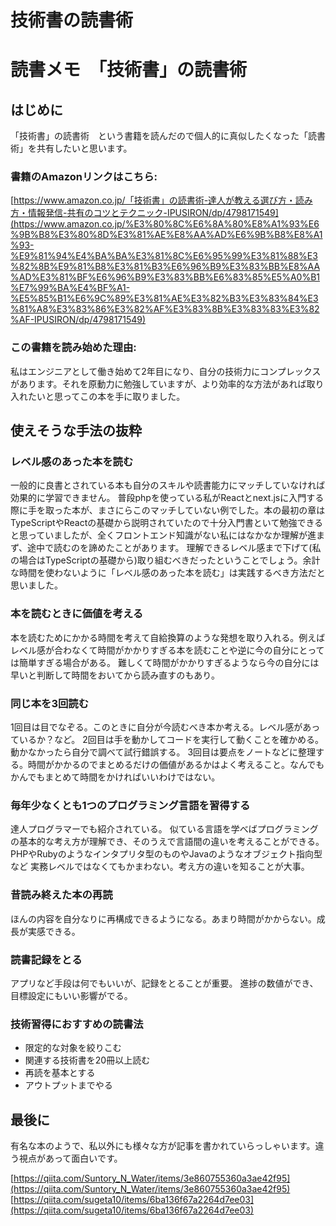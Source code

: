# 技術書の読書術

# 読書メモ　「技術書」の読書術

## はじめに
「技術書」の読書術　という書籍を読んだので個人的に真似したくなった「読書術」を共有したいと思います。

### 書籍のAmazonリンクはこちら:
[https://www.amazon.co.jp/「技術書」の読書術-達人が教える選び方・読み方・情報発信-共有のコツとテクニック-IPUSIRON/dp/4798171549](https://www.amazon.co.jp/%E3%80%8C%E6%8A%80%E8%A1%93%E6%9B%B8%E3%80%8D%E3%81%AE%E8%AA%AD%E6%9B%B8%E8%A1%93-%E9%81%94%E4%BA%BA%E3%81%8C%E6%95%99%E3%81%88%E3%82%8B%E9%81%B8%E3%81%B3%E6%96%B9%E3%83%BB%E8%AA%AD%E3%81%BF%E6%96%B9%E3%83%BB%E6%83%85%E5%A0%B1%E7%99%BA%E4%BF%A1-%E5%85%B1%E6%9C%89%E3%81%AE%E3%82%B3%E3%83%84%E3%81%A8%E3%83%86%E3%82%AF%E3%83%8B%E3%83%83%E3%82%AF-IPUSIRON/dp/4798171549)

### この書籍を読み始めた理由:
私はエンジニアとして働き始めて2年目になり、自分の技術力にコンプレックスがあります。それを原動力に勉強していますが、より効率的な方法があれば取り入れたいと思ってこの本を手に取りました。

## 使えそうな手法の抜粋
### レベル感のあった本を読む
一般的に良書とされている本も自分のスキルや読書能力にマッチしていなければ効果的に学習できません。
普段phpを使っている私がReactとnext.jsに入門する際に手を取った本が、まさにらこのマッチしていない例でした。本の最初の章はTypeScriptやReactの基礎から説明されていたので十分入門書といて勉強できると思っていましたが、全くフロントエンド知識がない私にはなかなか理解が進まず、途中で読むのを諦めたことがあります。
理解できるレベル感まで下げて(私の場合はTypeScriptの基礎から)取り組むべきだったということでしょう。余計な時間を使わないように「レベル感のあった本を読む」は実践するべき方法だと思いました。

### 本を読むときに価値を考える
本を読むためにかかる時間を考えて自給換算のような発想を取り入れる。例えばレベル感が合わなくて時間がかかりすぎる本を読むことや逆に今の自分にとっては簡単すぎる場合がある。
難しくて時間がかかりすぎるようなら今の自分には早いと判断して時間をおいてから読み直すのもあり。

### 同じ本を3回読む
1回目は目でなぞる。このときに自分が今読むべき本か考える。レベル感があっているか？など。
2回目は手を動かしてコードを実行して動くことを確かめる。動かなかったら自分で調べて試行錯誤する。
3回目は要点をノートなどに整理する。時間がかかるのでまとめるだけの価値があるかはよく考えること。なんでもかんでもまとめて時間をかければいいわけではない。

### 毎年少なくとも1つのプログラミング言語を習得する
達人プログラマーでも紹介されている。
似ている言語を学べばプログラミングの基本的な考え方が理解でき、そのうえで言語間の違いを考えることができる。
PHPやRubyのようなインタプリタ型のものやJavaのようなオブジェクト指向型など
実務レベルではなくてもかまわない。考え方の違いを知ることが大事。

### 昔読み終えた本の再読
ほんの内容を自分なりに再構成できるようになる。あまり時間がかからない。成長が実感できる。

### 読書記録をとる
アプリなど手段は何でもいいが、記録をとることが重要。
進捗の数値ができ、目標設定にもいい影響がでる。

### 技術習得におすすめの読書法
- 限定的な対象を絞りこむ
- 関連する技術書を20冊以上読む
- 再読を基本とする
- アウトプットまでやる

## 最後に

有名な本のようで、私以外にも様々な方が記事を書かれていらっしゃいます。違う視点があって面白いです。

[https://qiita.com/Suntory_N_Water/items/3e860755360a3ae42f95](https://qiita.com/Suntory_N_Water/items/3e860755360a3ae42f95)
[https://qiita.com/sugeta10/items/6ba136f67a2264d7ee03](https://qiita.com/sugeta10/items/6ba136f67a2264d7ee03)
